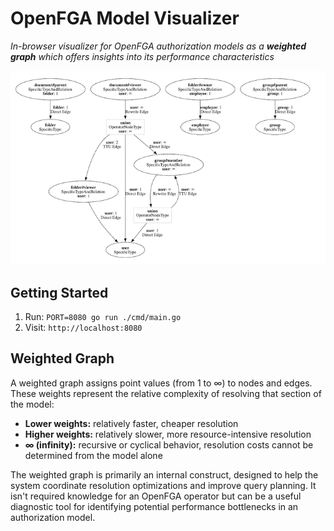 # OpenFGA Model Visualizer

*In-browser visualizer for OpenFGA authorization models as a **weighted graph** which offers insights into its performance characteristics*


![example screenshot of rendered weighted graph for an OpenFGA authorization model](/screenshot.png)

## Getting Started

1. Run: `PORT=8080 go run ./cmd/main.go`
2. Visit: `http://localhost:8080` 


## Weighted Graph

A weighted graph assigns point values (from 1 to ∞) to nodes and edges. These weights represent the relative complexity of resolving that section of the model:

 - **Lower weights:** relatively faster, cheaper resolution
 - **Higher weights:** relatively slower, more resource-intensive resolution
 - **∞ (infinity):** recursive or cyclical behavior, resolution costs cannot be determined from the model alone

The weighted graph is primarily an internal construct, designed to help the system coordinate resolution optimizations and improve query planning. It isn't required knowledge for an OpenFGA operator but can be a useful diagnostic tool for identifying potential performance bottlenecks in an authorization model.